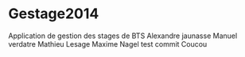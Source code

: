 Gestage2014
===========

Application de gestion des stages de BTS
Alexandre jaunasse
Manuel verdatre
Mathieu Lesage
Maxime Nagel
test commit
Coucou
